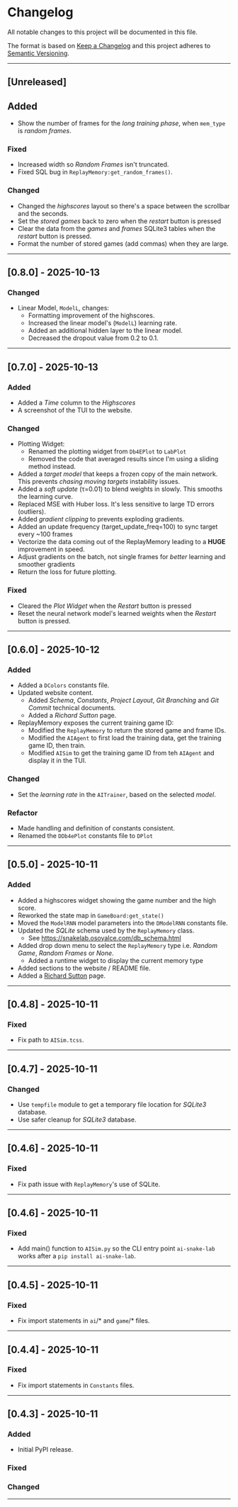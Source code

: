 # Changelog

All notable changes to this project will be documented in this file.

The format is based on [Keep a Changelog](https://keepachangelog.com/en/1.0.0/)
and this project adheres to [Semantic Versioning](https://semver.org/spec/v2.0.0.html).

---

## [Unreleased]

## Added
- Show the number of frames for the *long training phase*, when `mem_type` is *random frames*.

### Fixed
- Increased width so *Random Frames* isn't truncated.
- Fixed SQL bug in `ReplayMemory:get_random_frames()`.

### Changed
- Changed the *highscores* layout so there's a space between the scrollbar and the seconds.
- Set the *stored games* back to zero when the *restart* button is pressed
- Clear the data from the *games* and *frames* SQLite3 tables when the *restart* button is pressed.
- Format the number of stored games (add commas) when they are large.


---

## [0.8.0] - 2025-10-13

### Changed
- Linear Model, `ModelL`, changes:
  - Formatting improvement of the highscores.
  - Increased the linear model's (`ModelL`) learning rate.
  - Added an additional hidden layer to the linear model.
  - Decreased the dropout value from 0.2 to 0.1.

---

## [0.7.0] - 2025-10-13 

### Added
- Added a *Time* column to the *Highscores*
- A screenshot of the TUI to the website.

### Changed
- Plotting Widget:
  - Renamed the plotting widget from `Db4EPlot` to `LabPlot`
  - Removed the code that averaged results since I'm using a sliding method instead.
- Added a *target model* that keeps a frozen copy of the main network. This prevents *chasing moving targets* instability issues.
- Added a *soft update* (τ=0.01) to blend weights in slowly. This smooths the learning curve.
- Replaced MSE with Huber loss. It's less sensitive to large TD errors (outliers).
- Added *gradient clipping* to prevents exploding gradients.
- Added an update frequency (target_update_freq=100) to sync target every ~100 frames
- Vectorize the data coming out of the ReplayMemory leading to a **HUGE** improvement in speed.
- Adjust gradients on the batch, not single frames for *better* learning and smoother gradients
- Return the loss for future plotting.


### Fixed
- Cleared the *Plot Widget* when the *Restart* button is pressed
- Reset the neural network model's learned weights when the *Restart* button is pressed.

---

## [0.6.0] - 2025-10-12

### Added
- Added a `DColors` constants file.
- Updated website content.
  - Added *Schema*, *Constants*, *Project Layout*, *Git Branching* and *Git Commit* technical documents.
  - Added a *Richard Sutton* page.
- ReplayMemory exposes the current training game ID:
  - Modified the `ReplayMemory` to return the stored game and frame IDs.
  - Modified the `AIAgent` to first load the training data, get the training game ID, then train.
  - Modified `AISim` to get the training game ID from teh `AIAgent` and display it in the TUI.

### Changed
- Set the *learning rate* in the `AITrainer`, based on the selected *model*.

### Refactor
- Made handling and definition of constants consistent.
- Renamed the `DDb4ePlot` constants file to `DPlot`

---

## [0.5.0] - 2025-10-11

### Added
- Added a highscores widget showing the game number and the high score.
- Reworked the state map in `GameBoard:get_state()`
- Moved the `ModelRNN` model parameters into the `DModelRNN` constants file.
- Updated the *SQLite* schema used by the `ReplayMemory` class.
  - See https://snakelab.osoyalce.com/db_schema.html
- Added drop down menu to select the `ReplayMemory` type i.e. *Random Game*, *Random Frames* or *None*.
    - Added a runtime widget to display the current memory type
- Added sections to the website / README file.
- Added a [Richard Sutton](https://snakelab.osoyalce.com//richart_sutton.html) page.

---

## [0.4.8] - 2025-10-11

### Fixed
- Fix path to `AISim.tcss`.

---

## [0.4.7] - 2025-10-11

### Changed
- Use `tempfile` module to get a temporary file location for *SQLite3* database.
- Use safer cleanup for *SQLite3* database.

---

## [0.4.6] - 2025-10-11


### Fixed
- Fix path issue with `ReplayMemory`'s use of SQLite.

---

## [0.4.6] - 2025-10-11

### Fixed
- Add main() function to `AISim.py` so the CLI entry point `ai-snake-lab` works after a `pip install ai-snake-lab`.

---

## [0.4.5] - 2025-10-11

### Fixed
- Fix import statements in `ai`/* and `game`/* files.

---

## [0.4.4] - 2025-10-11

### Fixed
- Fix import statements in `Constants` files.

---

## [0.4.3] - 2025-10-11

### Added
- Initial PyPI release.

### Fixed

### Changed

---

